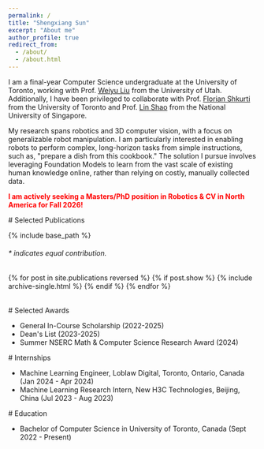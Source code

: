 ```yaml
---
permalink: /
title: "Shengxiang Sun"
excerpt: "About me"
author_profile: true
redirect_from: 
  - /about/
  - /about.html
---
```


<section id="about-me"></section>

I am a final-year Computer Science undergraduate at the University of Toronto, working with Prof. [Weiyu Liu](https://www.weiyuliu.com/) from the University of Utah. Additionally, I have been privileged to collaborate with Prof. [Florian Shkurti](http://www.cs.toronto.edu/~florian/) from the University of Toronto and Prof. [Lin Shao](https://linsats.github.io/) from the National University of Singapore.

My research spans robotics and 3D computer vision, with a focus on generalizable robot manipulation. I am particularly interested in enabling robots to perform complex, long-horizon tasks from simple instructions, such as, "prepare a dish from this cookbook." The solution I pursue involves leveraging Foundation Models to learn from the vast scale of existing human knowledge online, rather than relying on costly, manually collected data.

**<span style="color:red;">I am actively seeking a Masters/PhD position in Robotics & CV in North America for Fall 2026!</span>**

<section id="publications"></section>
# Selected Publications 

{% include base_path %}

<h6>* indicates equal contribution. </h6>

<table style="width:100%;border:0px;border-spacing:0px;border-collapse:separate;margin-right:auto;margin-left:auto;">
<tbody>
  {% for post in site.publications reversed %}
    {% if post.show %}
      {% include archive-single.html %}
    {% endif %}
  {% endfor %}
</tbody>
</table>

<section id="awards"></section>
# Selected Awards

* General In-Course Scholarship (2022-2025)
* Dean's List (2023-2025)
* Summer NSERC Math & Computer Science Research Award (2024)


<section id="internships"></section>
# Internships

* Machine Learning Engineer, Loblaw Digital, Toronto, Ontario, Canada (Jan 2024 - Apr 2024)
* Machine Learning Research Intern, New H3C Technologies, Beijing, China (Jul 2023 - Aug 2023)

<section id="education"></section>
# Education

* Bachelor of Computer Science in University of Toronto, Canada (Sept 2022 - Present)

